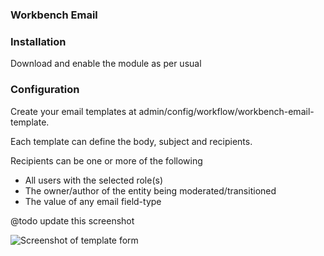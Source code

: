 ### Workbench Email

### Installation

Download and enable the module as per usual

### Configuration

Create your email templates at admin/config/workflow/workbench-email-template.

Each template can define the body, subject and recipients.

Recipients can be one or more of the following

* All users with the selected role(s)
* The owner/author of the entity being moderated/transitioned
* The value of any email field-type

@todo update this screenshot

![Screenshot of template form](https://www.dropbox.com/s/1cjjs2u5ccuv6qh/Screenshot%202016-06-27%2014.29.24.png?dl=1)
